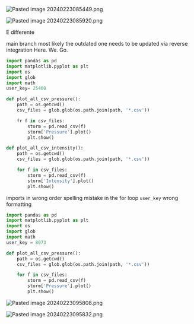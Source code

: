 ![Pasted image 20240223085449.png](pasted_image_20240223085449.png)

![Pasted image 20240223085920.png](pasted_image_20240223085920.png)

E differente

main branch most likely the outdated one
needs to be updated via reverse integration
Here. We. Go.


```python
import pandas as pd
import matplotlib.pyplot as plt
import os
import glob
import math
user_key= 25468

def plot_all_csv_pressure():
    path = os.getcwd()
    csv_files = glob.glob(os.path.join(path, '*.csv'))

    fr f in csv_files:
        storm = pd.read_csv(f)
        storm['Pressure'].plot()
        plt.show()

def plot_all_csv_intensity():
    path = os.getcwd()
    csv_files = glob.glob(os.path.join(path, '*.csv'))

    for f in csv_files:
        storm = pd.read_csv(f)
        storm['Intensity'].plot()
        plt.show()
```

imports in wrong order
spelling mistake in the for loop
`user_key` wrong formatting



```python
import pandas as pd
import matplotlib.pyplot as plt
import os
import glob
import math
user_key = 8073

def plot_all_csv_pressure():
    path = os.getcwd()
    csv_files = glob.glob(os.path.join(path, '*.csv'))

    for f in csv_files:
        storm = pd.read_csv(f)
        storm['Pressure'].plot()
        plt.show()
```


![Pasted image 20240223095808.png](pasted_image_20240223095808.png)


![Pasted image 20240223095832.png](pasted_image_20240223095832.png)